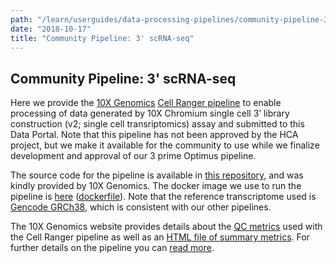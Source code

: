 ```yaml
---
path: "/learn/userguides/data-processing-pipelines/community-pipeline-3-prime-scrna-seq"
date: "2018-10-17"
title: "Community Pipeline: 3' scRNA-seq"
---
```


## Community Pipeline: 3' scRNA-seq

Here we provide the [10X Genomics](https://www.10xgenomics.com/) [Cell Ranger pipeline](https://support.10xgenomics.com/single-cell-gene-expression/software/pipelines/latest/what-is-cell-ranger/) to enable processing of data generated by 10X Chromium single cell 3’ library construction (v2; single cell transriptomics) assay and submitted to this Data Portal. Note that this pipeline has not been approved by the HCA project, but we make it available for the community to use while we finalize development and approval of our 3 prime Optimus pipeline. 

The source code for the pipeline is available in [this repository](https://github.com/10XGenomics/cellranger), and was kindly provided by 10X Genomics. The docker image we use to run the pipeline is [here](https://quay.io/repository/humancellatlas/secondary-analysis-cellranger) ([dockerfile](https://github.com/HumanCellAtlas/skylab/blob/master/docker/cellranger/Dockerfile)). Note that the reference transcriptome used is [Gencode GRCh38](https://www.gencodegenes.org/human/release_27.html), which is  consistent with our other pipelines.

The 10X Genomics website provides details about the [QC metrics](https://support.10xgenomics.com/single-cell-gene-expression/software/pipelines/latest/output/metrics) used with the Cell Ranger pipeline as well as an [HTML file of summary metrics](https://support.10xgenomics.com/single-cell-gene-expression/software/pipelines/latest/output/summary). For further details on the pipeline you can [read more](https://support.10xgenomics.com/single-cell-gene-expression/software/pipelines/latest/what-is-cell-ranger).
